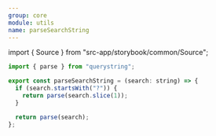 ```yaml
---
group: core
module: utils
name: parseSearchString
---
```


import { Source } from "src-app/storybook/common/Source";

```js
import { parse } from "querystring";

export const parseSearchString = (search: string) => {
  if (search.startsWith("?")) {
    return parse(search.slice(1));
  }

  return parse(search);
};
```

<Source path="utils/index.ts" />
